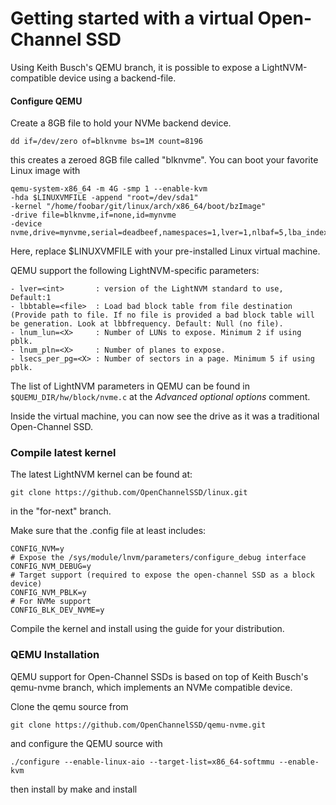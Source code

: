 # Getting started with a virtual Open-Channel SSD

Using Keith Busch's QEMU branch, it is possible to expose a LightNVM-compatible device using a backend-file.

#### Configure QEMU

Create a 8GB file to hold your NVMe backend device.

    dd if=/dev/zero of=blknvme bs=1M count=8196

this creates a zeroed 8GB file called "blknvme". You can boot your favorite
Linux image with

    qemu-system-x86_64 -m 4G -smp 1 --enable-kvm
    -hda $LINUXVMFILE -append "root=/dev/sda1"
    -kernel "/home/foobar/git/linux/arch/x86_64/boot/bzImage"
    -drive file=blknvme,if=none,id=mynvme
    -device nvme,drive=mynvme,serial=deadbeef,namespaces=1,lver=1,nlbaf=5,lba_index=3,mdts=10,lnum_lun=4,lnum_pln=1,lsecs_per_pg=4

Here, replace $LINUXVMFILE with your pre-installed Linux virtual machine.

QEMU support the following LightNVM-specific parameters:

    - lver=<int>       : version of the LightNVM standard to use, Default:1
    - lbbtable=<file>  : Load bad block table from file destination (Provide path to file. If no file is provided a bad block table will be generation. Look at lbbfrequency. Default: Null (no file).
    - lnum_lun=<X>     : Number of LUNs to expose. Minimum 2 if using pblk.
    - lnum_pln=<X>     : Number of planes to expose. 
    - lsecs_per_pg=<X> : Number of sectors in a page. Minimum 5 if using pblk.

The list of LightNVM parameters in QEMU can be found in `$QUEMU_DIR/hw/block/nvme.c` at the _Advanced optional options_ comment.

Inside the virtual machine, you can now see the drive as it was a traditional Open-Channel SSD.

### Compile latest kernel

The latest LightNVM kernel can be found at:

   `git clone https://github.com/OpenChannelSSD/linux.git`

in the "for-next" branch.

Make sure that the .config file at least includes:

    CONFIG_NVM=y
    # Expose the /sys/module/lnvm/parameters/configure_debug interface
    CONFIG_NVM_DEBUG=y
    # Target support (required to expose the open-channel SSD as a block device)
    CONFIG_NVM_PBLK=y    
    # For NVMe support
    CONFIG_BLK_DEV_NVME=y

Compile the kernel and install using the guide for your distribution.

### QEMU Installation

QEMU support for Open-Channel SSDs is based on top of Keith Busch's qemu-nvme
branch, which implements an NVMe compatible device.

Clone the qemu source from

    git clone https://github.com/OpenChannelSSD/qemu-nvme.git

and configure the QEMU source with

    ./configure --enable-linux-aio --target-list=x86_64-softmmu --enable-kvm

then install by
	make and install


